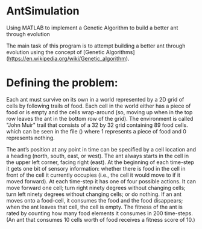 # AntSimulation
Using MATLAB to implement a Genetic Algorithm to build a better ant through evolution

The main task of this program is to attempt building a better ant through evolution using the concept of [Genetic Algorithms] (https://en.wikipedia.org/wiki/Genetic_algorithm). 

# Defining the problem: 
Each ant must survive on its own in a world represented by a 2D grid of cells by following trails of food. Each cell in
the world either has a piece of food or is empty and the cells wrap-around (so, moving up
when in the top row leaves the ant in the bottom row of the grid). The environment is called "John Muir" trail that consists of a 32 by 32 grid containing 89
food cells. which can be seen in the file () where 1 represents a piece of food and 0 represents nothing. 

The ant’s position at any point in time can be specified by a cell location and a heading
(north, south, east, or west). The ant always starts in the cell in the upper left corner,
facing right (east). At the beginning of each time-step it gets one bit of sensory
information: whether there is food in the cell in front of the cell it currently occupies
(i.e., the cell it would move to if it moved forward). At each time-step it has one of four
possible actions. It can move forward one cell; turn right ninety degrees without changing
cells; turn left ninety degrees without changing cells; or do nothing. If an ant moves onto
a food-cell, it consumes the food and the food disappears; when the ant leaves that cell,
the cell is empty. The fitness of the ant is rated by counting how many food elements it consumes in 200 time-steps. (An ant that consumes 10 cells worth of food receives a fitness score of 10.)
